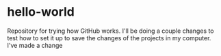 # hello-world
Repository for trying how GitHub works. I'll be doing a couple changes to test how to set it up to save the changes of the projects in my computer.
I've made a change
